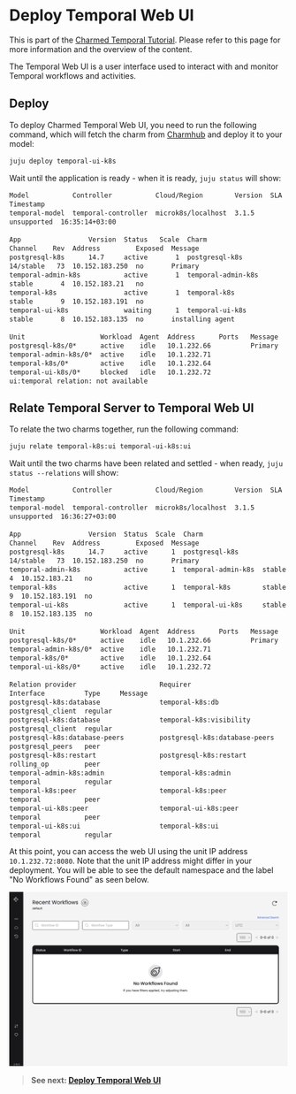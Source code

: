 # Deploy Temporal Web UI

This is part of the [Charmed Temporal Tutorial](./01-introduction.md). Please
refer to this page for more information and the overview of the content.

The Temporal Web UI is a user interface used to interact with and monitor
Temporal workflows and activities.

## Deploy

To deploy Charmed Temporal Web UI, you need to run the following command, which
will fetch the charm from [Charmhub](https://charmhub.io/temporal-ui-k8s) and
deploy it to your model:

```bash
juju deploy temporal-ui-k8s
```

Wait until the application is ready - when it is ready, `juju status` will show:

```
Model           Controller           Cloud/Region        Version  SLA          Timestamp
temporal-model  temporal-controller  microk8s/localhost  3.1.5    unsupported  16:35:14+03:00

App                 Version  Status   Scale  Charm               Channel    Rev  Address         Exposed  Message
postgresql-k8s      14.7     active       1  postgresql-k8s      14/stable   73  10.152.183.250  no       Primary
temporal-admin-k8s           active       1  temporal-admin-k8s  stable       4  10.152.183.21   no
temporal-k8s                 active       1  temporal-k8s        stable       9  10.152.183.191  no
temporal-ui-k8s              waiting      1  temporal-ui-k8s     stable       8  10.152.183.135  no       installing agent

Unit                   Workload  Agent  Address      Ports   Message
postgresql-k8s/0*      active    idle   10.1.232.66          Primary
temporal-admin-k8s/0*  active    idle   10.1.232.71
temporal-k8s/0*        active    idle   10.1.232.64
temporal-ui-k8s/0*     blocked   idle   10.1.232.72          ui:temporal relation: not available

```

## Relate Temporal Server to Temporal Web UI

To relate the two charms together, run the following command:

```bash
juju relate temporal-k8s:ui temporal-ui-k8s:ui
```

Wait until the two charms have been related and settled - when ready,
`juju status --relations` will show:

```
Model           Controller           Cloud/Region        Version  SLA          Timestamp
temporal-model  temporal-controller  microk8s/localhost  3.1.5    unsupported  16:36:27+03:00

App                 Version  Status  Scale  Charm               Channel    Rev  Address         Exposed  Message
postgresql-k8s      14.7     active      1  postgresql-k8s      14/stable   73  10.152.183.250  no       Primary
temporal-admin-k8s           active      1  temporal-admin-k8s  stable       4  10.152.183.21   no
temporal-k8s                 active      1  temporal-k8s        stable       9  10.152.183.191  no
temporal-ui-k8s              active      1  temporal-ui-k8s     stable       8  10.152.183.135  no

Unit                   Workload  Agent  Address      Ports   Message
postgresql-k8s/0*      active    idle   10.1.232.66          Primary
temporal-admin-k8s/0*  active    idle   10.1.232.71
temporal-k8s/0*        active    idle   10.1.232.64
temporal-ui-k8s/0*     active    idle   10.1.232.72

Relation provider                     Requirer                       Interface          Type     Message
postgresql-k8s:database               temporal-k8s:db                postgresql_client  regular
postgresql-k8s:database               temporal-k8s:visibility        postgresql_client  regular
postgresql-k8s:database-peers         postgresql-k8s:database-peers  postgresql_peers   peer
postgresql-k8s:restart                postgresql-k8s:restart         rolling_op         peer
temporal-admin-k8s:admin              temporal-k8s:admin             temporal           regular
temporal-k8s:peer                     temporal-k8s:peer              temporal           peer
temporal-ui-k8s:peer                  temporal-ui-k8s:peer           temporal           peer
temporal-ui-k8s:ui                    temporal-k8s:ui                temporal           regular
```

At this point, you can access the web UI using the unit IP address
`10.1.232.72:8080`. Note that the unit IP address might differ in your
deployment. You will be able to see the default namespace and the label "No
Workflows Found" as seen below.

![Temporal Web UI](../media/temporal-web-ui.png)

> **See next: [Deploy Temporal Web UI](./07-deploying-ingress.md)**
